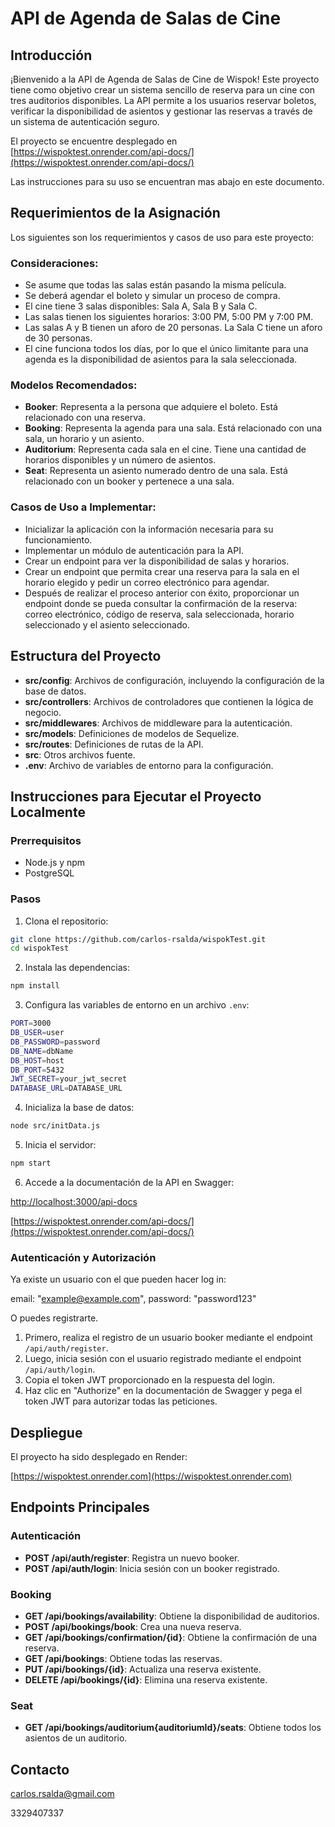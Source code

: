 # API de Agenda de Salas de Cine

## Introducción

¡Bienvenido a la API de Agenda de Salas de Cine de Wispok! Este proyecto tiene como objetivo crear un sistema sencillo de reserva para un cine con tres auditorios disponibles. La API permite a los usuarios reservar boletos, verificar la disponibilidad de asientos y gestionar las reservas a través de un sistema de autenticación seguro.

El proyecto se encuentre desplegado en [https://wispoktest.onrender.com/api-docs/](https://wispoktest.onrender.com/api-docs/)

Las instrucciones para su uso se encuentran mas abajo en este documento. 

## Requerimientos de la Asignación

Los siguientes son los requerimientos y casos de uso para este proyecto:

### Consideraciones:

- Se asume que todas las salas están pasando la misma película.
- Se deberá agendar el boleto y simular un proceso de compra.
- El cine tiene 3 salas disponibles: Sala A, Sala B y Sala C.
- Las salas tienen los siguientes horarios: 3:00 PM, 5:00 PM y 7:00 PM.
- Las salas A y B tienen un aforo de 20 personas. La Sala C tiene un aforo de 30 personas.
- El cine funciona todos los días, por lo que el único limitante para una agenda es la disponibilidad de asientos para la sala seleccionada.

### Modelos Recomendados:

- **Booker**: Representa a la persona que adquiere el boleto. Está relacionado con una reserva.
- **Booking**: Representa la agenda para una sala. Está relacionado con una sala, un horario y un asiento.
- **Auditorium**: Representa cada sala en el cine. Tiene una cantidad de horarios disponibles y un número de asientos.
- **Seat**: Representa un asiento numerado dentro de una sala. Está relacionado con un booker y pertenece a una sala.

### Casos de Uso a Implementar:

- Inicializar la aplicación con la información necesaria para su funcionamiento.
- Implementar un módulo de autenticación para la API.
- Crear un endpoint para ver la disponibilidad de salas y horarios.
- Crear un endpoint que permita crear una reserva para la sala en el horario elegido y pedir un correo electrónico para agendar.
- Después de realizar el proceso anterior con éxito, proporcionar un endpoint donde se pueda consultar la confirmación de la reserva: correo electrónico, código de reserva, sala seleccionada, horario seleccionado y el asiento seleccionado.

## Estructura del Proyecto

- **src/config**: Archivos de configuración, incluyendo la configuración de la base de datos.
- **src/controllers**: Archivos de controladores que contienen la lógica de negocio.
- **src/middlewares**: Archivos de middleware para la autenticación.
- **src/models**: Definiciones de modelos de Sequelize.
- **src/routes**: Definiciones de rutas de la API.
- **src**: Otros archivos fuente.
- **.env**: Archivo de variables de entorno para la configuración.

## Instrucciones para Ejecutar el Proyecto Localmente

### Prerrequisitos

- Node.js y npm
- PostgreSQL

### Pasos

1. Clona el repositorio:

```bash
git clone https://github.com/carlos-rsalda/wispokTest.git
cd wispokTest
```

2. Instala las dependencias:

```bash
npm install
```

3. Configura las variables de entorno en un archivo `.env`:

```bash
PORT=3000
DB_USER=user
DB_PASSWORD=password
DB_NAME=dbName
DB_HOST=host
DB_PORT=5432
JWT_SECRET=your_jwt_secret
DATABASE_URL=DATABASE_URL
```

4. Inicializa la base de datos:

```bash
node src/initData.js
```

5. Inicia el servidor:

```bash
npm start
```

6. Accede a la documentación de la API en Swagger:

[http://localhost:3000/api-docs](http://localhost:3000/api-docs)

[https://wispoktest.onrender.com/api-docs/](https://wispoktest.onrender.com/api-docs/)

### Autenticación y Autorización

Ya existe un usuario con el que pueden hacer log in:

  email: "example@example.com",
  password: "password123"

O puedes registrarte. 

1. Primero, realiza el registro de un usuario booker mediante el endpoint `/api/auth/register`.
2. Luego, inicia sesión con el usuario registrado mediante el endpoint `/api/auth/login`.
3. Copia el token JWT proporcionado en la respuesta del login.
4. Haz clic en "Authorize" en la documentación de Swagger y pega el token JWT para autorizar todas las peticiones.

## Despliegue

El proyecto ha sido desplegado en Render:

[https://wispoktest.onrender.com](https://wispoktest.onrender.com)

## Endpoints Principales

### Autenticación

- **POST /api/auth/register**: Registra un nuevo booker.
- **POST /api/auth/login**: Inicia sesión con un booker registrado.

### Booking

- **GET /api/bookings/availability**: Obtiene la disponibilidad de auditorios.
- **POST /api/bookings/book**: Crea una nueva reserva.
- **GET /api/bookings/confirmation/{id}**: Obtiene la confirmación de una reserva.
- **GET /api/bookings**: Obtiene todas las reservas.
- **PUT /api/bookings/{id}**: Actualiza una reserva existente.
- **DELETE /api/bookings/{id}**: Elimina una reserva existente.

### Seat

- **GET /api/bookings/auditorium{auditoriumId}/seats**: Obtiene todos los asientos de un auditorio.

## Contacto

carlos.rsalda@gmail.com

3329407337

